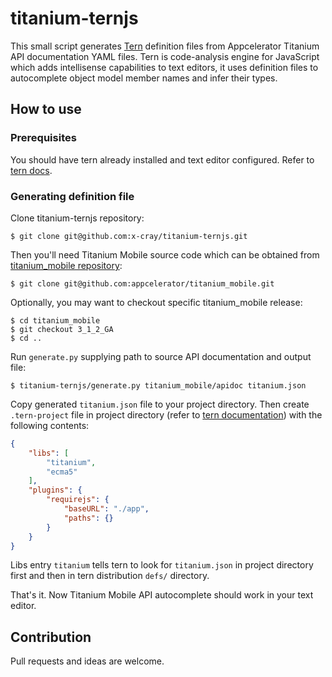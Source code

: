 # titanium-ternjs

This small script generates [Tern](https://github.com/marijnh/tern) definition files from Appcelerator Titanium API documentation YAML files. Tern is code-analysis engine for JavaScript which adds intellisense capabilities to text editors, it uses definition files to autocomplete object model member names and infer their types.

## How to use

### Prerequisites

You should have tern already installed and text editor configured. Refer to [tern docs](http://ternjs.net/doc/manual.html#editor).

### Generating definition file

Clone titanium-ternjs repository:

    $ git clone git@github.com:x-cray/titanium-ternjs.git

Then you'll need Titanium Mobile source code which can be obtained from [titanium_mobile repository](https://github.com/appcelerator/titanium_mobile):

    $ git clone git@github.com:appcelerator/titanium_mobile.git

Optionally, you may want to checkout specific titanium_mobile release:

    $ cd titanium_mobile
    $ git checkout 3_1_2_GA
    $ cd ..

Run `generate.py` supplying path to source API documentation and output file:

	$ titanium-ternjs/generate.py titanium_mobile/apidoc titanium.json

Copy generated `titanium.json` file to your project directory. Then create `.tern-project` file in project directory (refer to [tern documentation](http://ternjs.net/doc/manual.html#configuration)) with the following contents:

```json
{
	"libs": [
		"titanium",
		"ecma5"
	],
	"plugins": {
		"requirejs": {
			"baseURL": "./app",
			"paths": {}
		}
	}
}
```

Libs entry `titanium` tells tern to look for `titanium.json` in project directory first and then in tern distribution `defs/` directory.

That's it. Now Titanium Mobile API autocomplete should work in your text editor.

## Contribution

Pull requests and ideas are welcome.
